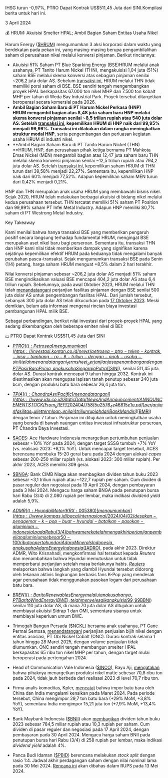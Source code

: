 IHSG turun -0,97%, PTRO Dapat Kontrak US$511,45 Juta dari SINI.Kompilasi berita untuk hari ini.

3 April 2024

💰 HRUM: Akuisisi Smelter HPAL; Ambil Bagian Saham Entitas Usaha Nikel

Harum Energy ([$HRUM]()) mengumumkan 3 aksi korporasi dalam waktu yang berdekatan pada pekan ini, yang masing-masing berupa pengambilalihan saham di perusahaan nikel melalui konversi pinjaman. Berikut rinciannya:

- Akuisisi 51% Saham PT Blue Sparking Energy (BSE)HRUM melalui anak usahanya, PT Tanito Harum Nickel (THN), mengakuisisi 1,04 juta (51%) saham BSE melalui skema konversi atas sebagian pinjaman senilai ~206,2 juta dolar AS. Sebelum [transaksi ini](https://www.idx.co.id/StaticData/NewsAndAnnouncement/ANNOUNCEMENTSTOCK/From_EREP/202404/1d916da54d_8fa4d82356.pdf), HRUM melalui THN tidak memiliki porsi saham di BSE. BSE sendiri tengah mengembangkan proyek HPAL berkapasitas 67.000 ton nikel MHP dan 7.500 ton kobalt MHP per tahun di Weda Bay Industrial Park. Proyek tersebut ditargetkan beroperasi secara komersial pada 2026.
- **Ambil Bagian Saham Baru di PT Harum Nickel Perkasa (HNP)  
  HRUM mengambil bagian atas 8,48 juta saham baru HNP melalui skema konversi pinjaman senilai ~8,5 triliun rupiah atau 540 juta dolar AS. Setelah [transaksi ini](https://www.idx.co.id/StaticData/NewsAndAnnouncement/ANNOUNCEMENTSTOCK/From_EREP/202404/28391eabf9_9466d837a4.pdf), kepemilikan HRUM di HNP naik dari 99,95% menjadi 99,99%. Transaksi ini dilakukan dalam rangka meningkatkan struktur modal HNP**, serta pengembangan dan perluasan kegiatan usaha HRUM di industri nikel.
- **Ambil Bagian Saham Baru di PT Tanito Harum Nickel (THN)  
  **HRUM, HNP, dan perusahaan pihak ketiga bernama PT Mahkota Emas Nickel (MEN) mengambil bagian atas 12,47 juta saham baru THN melalui skema konversi pinjaman senilai ~12,5 triliun rupiah atau 794,2 juta dolar AS. Setelah [transaksi ini](https://www.idx.co.id/StaticData/NewsAndAnnouncement/ANNOUNCEMENTSTOCK/From_EREP/202404/1d916da54d_8fa4d82356.pdf), kepemilikan saham HRUM di THN turun dari 39,58% menjadi 22,27%. Sementara itu, kepemilikan HNP naik dari 60% menjadi 77,52%. Adapun kepemilikan saham MEN turun dari 0,42% menjadi 0,21%.

HNP dan THN merupakan anak usaha HRUM yang membawahi bisnis nikel. Sejak 2020, HRUM telah melakukan berbagai akuisisi di bidang nikel melalui kedua perusahaan tersebut. THN tercatat memiliki 51% saham PT Position dan 99,99% saham PT Infei Metal Industry. Adapun HNP memiliki 80,7% saham di PT Westrong Metal Industry.

Key Takeaway

Kami menilai bahwa hanya transaksi BSE yang memberikan pengaruh positif secara langsung terhadap fundamental HRUM, mengingat BSE merupakan aset nikel baru bagi perseroan. Sementara itu, transaksi THN dan HNP kami nilai tidak memberikan dampak yang signifikan karena sejatinya kepemilikan efektif HRUM pada keduanya tidak mengalami banyak perubahan pasca-transaksi. Sejak mengumumkan transaksi BSE pada Senin (1/4) petang, harga saham HRUM menguat +8,5% dalam 2 hari terakhir.

Nilai konversi pinjaman sebesar ~206,2 juta dolar AS menjadi 51% saham BSE mengindikasikan valuasi BSE mencapai 404,2 juta dolar AS atau 6,4 triliun rupiah. Sebelumnya, pada awal Oktober 2023, HRUM melalui THN telah [menandatangani](https://www.idx.co.id/StaticData/NewsAndAnnouncement/ANNOUNCEMENTSTOCK/From_EREP/202310/c5993a8048_7601472401.pdf) perjanjian fasilitas pinjaman dengan BSE senilai 500 juta dolar AS untuk pengembangan fasilitas HPAL. Dari jumlah tersebut, sebanyak 300 juta dolar AS telah dikucurkan pada [17 Oktober 2023](https://www.idx.co.id/StaticData/NewsAndAnnouncement/ANNOUNCEMENTSTOCK/From_EREP/202310/1242f5c0ac_ba5b7a040b.pdf). Meski demikian, belum ada informasi mengenai rincian biaya investasi pembangunan HPAL milik BSE.

Sebagai perbandingan, berikut nilai investasi dari proyek-proyek HPAL yang sedang dikembangkan oleh beberapa emiten nikel di BEI:

💵 PTRO Dapat Kontrak US$511,45 Juta dari SINI

- [$PTRO](): Petrosea [mengumumkan](https://investasi.kontan.co.id/news/petrosea-ptro-teken-kontrak-jasa-tambang-rp-8-triliun-dengan-anak-usaha-sini) telah menandatangani _term sheet_ perjanjian jasa penambangan dengan PT Pasir Bara Prima, anak usaha Singaraja Putra ([$SINI]()), senilai 511,45 juta dolar AS. Durasi kontrak mencapai 9 tahun hingga 2032. Kontrak ini diestimasikan akan mengupas lapisan tanah penutup sebesar 240 juta bcm, dengan produksi batu bara sebesar 26,4 juta ton.
- [$TPIA](): Chandra Asri Pacific [menandatangani](https://www.idx.co.id/StaticData/NewsAndAnnouncement/ANNOUNCEMENTSTOCK/From_EREP/202404/758f5a2576_4e46815e1a.pdf) perjanjian fasilitas _bullet term loan_ senilai 4 triliun rupiah dari Bank Mandiri ([$BMRI]()) dengan tenor 7 tahun. Pinjaman ini ditujukan untuk meningkatkan usaha yang berada di bawah naungan entitas investasi infrastruktur perseroan, PT Chandra Daya Investasi.
- [$ACES](): Ace Hardware Indonesia menargetkan pertumbuhan penjualan sebesar +10% YoY pada 2024, dengan target SSSG tumbuh +7% YoY (vs. realisasi 2023: +8,1% YoY). Untuk mencapai target tersebut, ACES berencana membuka 15-20 gerai baru pada 2024 dengan alokasi _capex_ sebesar 200-250 miliar rupiah (vs. alokasi 2023: 300 miliar rupiah). Per akhir 2023, ACES memiliki 309 gerai.
- [$BNGA](): Bank CIMB Niaga akan membagikan dividen tahun buku 2023 sebesar ~3,1 triliun rupiah atau ~122,7 rupiah per saham. Cum dividen di pasar reguler dan negosiasi pada 19 April 2024, dengan pembayaran pada 3 Mei 2024. Mengacu harga saham BNGA pada penutupan bursa hari Rabu (3/4) di 2.080 rupiah per lembar, maka indikasi _dividend yield_ adalah 5,9%.
- [$ADMR](): Hyundai Motor (KRX: 005380) [mengumumkan](https://www.kompas.id/baca/internasional/2024/04/02/desakan-penggemar-k-pop-buat-hyundai-batalkan-pasokan-aluminium-indonesia) pada Rabu (3/4) bahwa mereka telah mengakhiri perjanjian pembelian aluminium sebesar 50-100 ribu ton per tahun dari Adaro Minerals Indonesia, anak usaha Adaro Energy Indonesia ([$ADRO]()), pada akhir 2023. Direktur ADMR, Wito Krisnahadi, mengkonfirmasi hal tersebut kepada _Reuters_ dan menambahkan bahwa Hyundai memutuskan untuk tidak memperbarui perjanjian setelah masa berlakunya habis. _[Reuters](https://www.reuters.com/business/autos-transportation/hyundai-motor-ends-indonesia-aluminium-deal-after-climate-campaign-by-k-pop-fans-2024-04-02/)_ melaporkan bahwa langkah yang diambil Hyundai tersebut didorong oleh tekanan aktivis lingkungan berbasis fans K-Pop yang mendesak agar perusahaan tidak menggunakan pasokan logam dari perusahaan batu bara.
- [$BREN](): Barito Renewables Energy melalui anak usahanya, PT Barito Wind Energy (BWE), telah menyelesaikan akuisisi 99,99% saham di PT UPC Sidrap Bayu Energy (Sidrap 1) dan PT Operation and Maintenance Indonesia (OMI). Total nilai transaksi mencapai 102,2 juta dolar AS. Setelah [transaksi ini](https://www.idx.co.id/StaticData/NewsAndAnnouncement/ANNOUNCEMENTSTOCK/From_EREP/202404/a50af39ad0_fa9b15539e.pdf), PT Barito Wind Energy memiliki PLTP Sidrap dengan kapasitas 75 MW. BREN juga mengumumkan telah [menandatangani](https://www.idx.co.id/StaticData/NewsAndAnnouncement/ANNOUNCEMENTSTOCK/From_EREP/202404/42aac358d8_5cc0066ce4.pdf) perjanjian fasilitas kredit dari Bank Negara Indonesia ([$BBNI]()) senilai 110 juta dolar AS, di mana 70 juta dolar AS ditujukan untuk membiayai akuisisi Sidrap 1 dan OMI, sementara sisanya untuk membiayai keperluan umum BWE.

- Trimegah Bangun Persada ([$NCKL]()) bersama anak usahanya, PT Gane Permai Sentosa, [menandatangani](https://www.idx.co.id/StaticData/NewsAndAnnouncement/ANNOUNCEMENTSTOCK/From_EREP/202404/9b9be65408_92d5cecb4c.pdf) perjanjian penjualan bijih nikel dengan entitas asosiasi, PT Obi Nickel Cobalt (ONC). Durasi kontrak selama 1 tahun hingga 28 Maret 2025, dengan volume penjualan tidak diumumkan. ONC sendiri tengah membangun smelter HPAL berkapasitas 65 ribu ton nikel MHP per tahun, dengan target mulai beroperasi pada pertengahan 2024.
- Head of Communication Vale Indonesia ([$INCO]()), Bayu Aji, [mengatakan](https://insight.kontan.co.id/news/inco-bidik-produksi-nikel-70800-ton) bahwa pihaknya menargetkan produksi nikel matte sebesar 70,8 ribu ton pada 2024, tidak jauh berbeda dari realisasi 2023 di level 70,7 ribu ton.
- Firma analis komoditas, Kpler, [mencatat](https://www.reuters.com/markets/commodities/china-india-boost-seaborne-thermal-coal-imports-power-demand-surges-russell-2024-04-02/) bahwa impor batu bara oleh China dan India mengalami kenaikan pada Maret 2024. Pada periode tersebut, China mengimpor 29,7 ton batu bara (+29% MoM, +3,8% YoY), sementara India mengimpor 15,21 juta ton (+7,9% MoM, +13,4% YoY).
- Bank Maybank Indonesia ([$BNII]()) akan [membagikan](https://www.idx.co.id/StaticData/NewsAndAnnouncement/ANNOUNCEMENTSTOCK/From_EREP/202404/14dc786200_ff46640549.pdf) dividen tahun buku 2023 sebesar 784,5 miliar rupiah atau 10,3 rupiah per saham. Cum dividen di pasar reguler dan negosiasi pada 17 April 2024, dengan pembayaran pada 30 April 2024. Mengacu harga saham BNII pada penutupan bursa hari Rabu (3/4) di 258 rupiah per lembar, maka indikasi _dividend yield_ adalah 4%.
- Panca Budi Idaman ([$PBID]()) berencana melakukan _stock split_ dengan rasio 1:4. Jadwal akhir perdagangan saham dengan nilai nominal lama pada 30 Mei 2024. [Rencana ini](https://www.idx.co.id/StaticData/NewsAndAnnouncement/ANNOUNCEMENTSTOCK/From_EREP/202404/6e2195e055_8188fb000a.pdf) akan dibahas dalam RUPS pada 13 Mei 2024.
